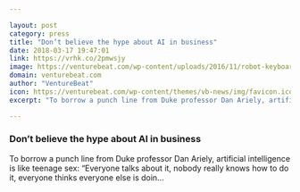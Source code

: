 ```yaml
---

layout: post
category: press
title: "Don’t believe the hype about AI in business"
date: 2018-03-17 19:47:01
link: https://vrhk.co/2pmwsjy
image: https://venturebeat.com/wp-content/uploads/2016/11/robot-keyboard.jpg?fit=2048%2C1238&strip=all
domain: venturebeat.com
author: "VentureBeat"
icon: https://venturebeat.com/wp-content/themes/vb-news/img/favicon.ico
excerpt: "To borrow a punch line from Duke professor Dan Ariely, artificial intelligence is like teenage sex: “Everyone talks about it, nobody really knows how to do it, everyone thinks everyone else is doin…"

---
```


### Don’t believe the hype about AI in business

To borrow a punch line from Duke professor Dan Ariely, artificial intelligence is like teenage sex: “Everyone talks about it, nobody really knows how to do it, everyone thinks everyone else is doin…